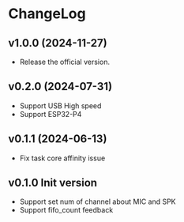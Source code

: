 # ChangeLog

## v1.0.0 (2024-11-27)

* Release the official version.

## v0.2.0 (2024-07-31)

* Support USB High speed
* Support ESP32-P4

## v0.1.1 (2024-06-13)

* Fix task core affinity issue

## v0.1.0 Init version

* Support set num of channel about MIC and SPK
* Support fifo_count feedback